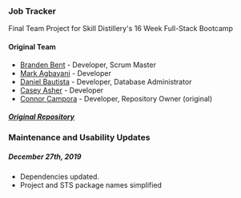 ### Job Tracker
Final Team Project for Skill Distillery's 16 Week Full-Stack
Bootcamp

#### Original Team
* [Branden Bent](https://github.com/BrandenBent) - Developer, Scrum Master
* [Mark Agbayani](https://github.com/mk2modx) - Developer
* [Daniel Bautista](https://github.com/guam68) - Developer, Database Administrator
* [Casey Asher](https://github.com/blueohsix) - Developer
* [Connor Campora](https://github.com/J0HNC0NN0R) - Developer, Repository Owner (original)

##### [Original Repository](https://github.com/J0HNC0NN0R/SDJobTrackingApp)


### Maintenance and Usability Updates
##### December 27th, 2019
  - Dependencies updated.
  - Project and STS package names simplified
